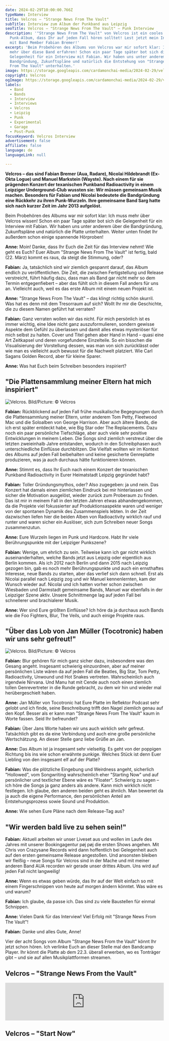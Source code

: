 ```yaml
---
date: 2024-02-29T10:00:00.766Z
typeName: Interview
title: Velcros – "Strange News From The Vault"
subTitle: Interview zum Album der Punkband aus Leipzig
seoTitle: Velcros – "Strange News From The Vault" – Punk Interview
description: '"Strange News From The Vault" von Velcros ist ein cooles
  Punk-Album, dass Ihr auf jeden Fall hören solltet! Lest jetzt mein Interview
  mit Band Member Fabian Bremer!'
excerpt: 'Beim Probehören des Albums von Velcros war mir sofort klar: Ich muss
  mehr über diese Band erfahren! Schon ein paar Tage später bot sich die
  Gelegenheit für ein Interview mit Fabian. Wir haben uns unter anderem über die
  Bandgründung, Zukunftspläne und natürlich die Entstehung von "Strange News
  From The Vault" unterhalten.'
image: https://storage.googleapis.com/cardamonchai-media/2024-02-29/velcros-interview-jpg-imagine-181818_56423f_1024_768/640.webp
copyright: Velcros
ogImage: https://storage.googleapis.com/cardamonchai-media/2024-02-29/velcros-interview-og-jpg-imagine-282828_2c2220_1200_628/640.webp
labels:
  - Band
  - Bands
  - Interview
  - Interviews
  - Velcros
  - Leipzig
  - Punk
  - Experimental
  - Garage
  - Post-Punk
focusKeyword: Velcros Interview
advertisement: false
affiliate: false
language: de
languageLink: null

---
```


**Velcros – das sind Fabian Bremer (Aua, Radare), Nicolai Hildebrandt (Ex-Okta Logue) und Manuel Markstein (Wayste). Nach einem für sie prägenden Konzert der texanischen Punkband Radioactivity in einem Leipziger Underground-Club wussten sie: Wir müssen gemeinsam Musik machen. Besonders für Fabian und Nicolai bedeutete die Bandgründung eine Rückkehr zu ihren Punk-Wurzeln. Ihre gemeinsame Band Sarg hatte sich nach kurzer Zeit im Jahr 2013 aufgelöst.**

Beim Probehören des Albums war mir sofort klar: Ich muss mehr über Velcros wissen! Schon ein paar Tage später bot sich die Gelegenheit für ein Interview mit Fabian. Wir haben uns unter anderem über die Bandgründung, Zukunftspläne und natürlich die Platte unterhalten. Weiter unten findet Ihr außerdem schon einige spannende Hörproben!

**Anne:** Moin! Danke, dass Ihr Euch die Zeit für das Interview nehmt! Wie geht es Euch? Euer Album "Strange News From The Vault" ist fertig, bald (22. März) kommt es raus, da steigt die Stimmung, oder?

**Fabian:** Ja, tatsächlich sind wir ziemlich gespannt darauf, das Album endlich zu veröffentlichen. Die Zeit, die zwischen Fertigstellung und Release verstreicht, führt häufig dazu, dass man als Band gar nicht mehr so dem Termin entgegenfiebert – aber das fühlt sich in diesem Fall anders für uns an. Vielleicht auch, weil es das erste Album mit einem neuen Projekt ist.

**Anne:** "Strange News From The Vault" – das klingt richtig schön skurril. Was hat es denn mit dem Tresorraum auf sich? Wollt Ihr mir die Geschichte, die zu diesem Namen geführt hat verraten?

**Fabian:** Ganz verraten wollen wir das nicht. Für mich persönlich ist es immer wichtig, eine Idee nicht ganz auszuformulieren, sondern gewisse Aspekte dem Gefühl zu überlassen und damit alles etwas mysteriöser für mich selbst zu halten. Cover und Titel gehen aber Hand in Hand – quasi eine Art Zeitkapsel und deren vorgefundene Einzelteile. So ein bisschen die Visualisierung der Vorstellung dessen, was man von sich zurücklässt oder wie man es vielleicht auch bewusst für die Nachwelt platziert. Wie Carl Sagans Golden Record, aber für kleine Sparer.

**Anne:** Was hat Euch beim Schreiben besonders inspiriert?

## "Die Plattensammlung meiner Eltern hat mich inspiriert"

![Velcros. Bild/Picture: © Velcros](https://storage.googleapis.com/cardamonchai-media/2024-02-29/velcros-strange-news-promo-2024-e-color-high-jpg-imagine-281818_482724_640_800/640.webp 'Velcros. Bild/Picture: © Velcros')

**Fabian:** Rückblickend auf jeden Fall frühe musikalische Begegnungen durch die Plattensammlung meiner Eltern, unter anderem Tom Petty, Fleetwood Mac und die Soloalben von George Harrison. Aber auch ältere Bands, die ich erst später entdeckt habe, wie Big Star oder The Replacements. Dazu noch ein paar persönliche Tiefschläge, aber auch viele sehr positive Entwicklungen in meinem Leben. Die Songs sind ziemlich verstreut über die letzten zweieinhalb Jahre entstanden, wodurch in den Schreibphasen auch unterschiedliche Einflüsse durchblitzen. Die Vielfalt wollten wir im Kontext des Albums auf jeden Fall beibehalten und keine gesicherte Genreplatte produzieren, was ja auch durchaus hätte funktionieren können.

**Anne:** Stimmt es, dass Ihr Euch nach einem Konzert der texanischen Punkband Radioactivity in Eurer Heimatstadt Leipzig gegründet habt?

**Fabian:** Toller Gründungsmythos, oder? Also zugegeben: ja und nein. Das Konzert hat damals einen ziemlichen Eindruck bei mir hinterlassen und sicher die Motivation ausgelöst, wieder zurück zum Proberaum zu finden. Das ist mir in meinem Fall in den letzten Jahren etwas abhandengekommen, da die Projekte viel fokussierter auf Produktionsaspekte waren und weniger von der spontanen Dynamik des Zusammenspiels lebten. In der Zeit dazwischen liefen hier die beiden Alben von Radioactivity wirklich rauf und runter und waren sicher ein Auslöser, sich zum Schreiben neuer Songs zusammenzutun.

**Anne:** Eure Wurzeln liegen im Punk und Hardcore. Habt Ihr viele Berührungspunkte mit der Leipziger Punkszene?

**Fabian:** Wenige, um ehrlich zu sein. Teilweise kann ich gar nicht wirklich auseinanderhalten, welche Bands jetzt aus Leipzig oder eigentlich aus Berlin kommen. Als ich 2012 nach Berlin und dann 2015 nach Leipzig gezogen bin, gab es noch mehr Berührungspunkte und auch ein ernsthaftes Interesse, neue Bands zu starten, aber das verlief sich dann schnell. Erst als Nicolai parallel nach Leipzig zog und wir Manuel kennenlernten, kam der Wunsch wieder auf. Nicolai und ich hatten vorher schon zwischen Wiesbaden und Darmstadt gemeinsame Bands, Manuel war ebenfalls in der Leipziger Szene aktiv. Unsere Schnittmenge lag auf jeden Fall bei schnellerer und brachialerer Musik.

**Anne:** Wer sind Eure größten Einflüsse? Ich höre da ja durchaus auch Bands wie die Foo Fighters, Blur, The Veils, und auch einige Projekte raus.

## "Über das Lob von Jan Müller (Tocotronic) haben wir uns sehr gefreut!"

![Velcros. Bild/Picture: © Velcros](https://storage.googleapis.com/cardamonchai-media/2024-02-29/velcros1700128483255016-jpg-imagine-f8f8e8_b7b6b2_440_440/640.webp 'Velcros. Bild/Picture: © Velcros')

**Fabian:** Blur gehören für mich ganz sicher dazu, insbesondere was den Gesang angeht. Insgesamt schwierig einzuordnen, aber auf meiner persönlichen Liste wären da auf jeden Fall die Beatles, Big Star, Tom Petty, Radioactivity, Unwound und Hot Snakes vertreten. Wahrscheinlich auch irgendwie Nirvana. Und Manu hat mit Cende auch noch einen ziemlich tollen Genrevertreter in die Runde gebracht, zu dem wir hin und wieder mal herübergeschielt haben.

**Anne:** Jan Müller von Tocotronic hat Eure Platte im Reflektor Podcast sehr gelobt und ich finde, seine Beschreibung trifft den Nagel ziemlich genau auf den Kopf. Besser als er kann man "Strange News From The Vault" kaum in Worte fassen. Seid Ihr befreundet?

**Fabian:** Über Jans Worte haben wir uns auch wirklich sehr gefreut. Tatsächlich gibt es da eine Verbindung und auch eine große persönliche Wertschätzung. An dieser Stelle ganz liebe Grüße an Jan.

**Anne:** Das Album ist ja insgesamt sehr vielseitig. Es geht von der poppigen Richtung bis ins wie schon erwähnte punkige. Welches Stück ist denn Euer Liebling von den insgesamt elf auf der Platte?

**Fabian:** Was die plötzliche Eingebung und Weirdness angeht, sicherlich "Hollowed", vom Songwriting wahrscheinlich eher "Starting Now" und auf persönlicher und textlicher Ebene wäre es "Floater". Schwierig zu sagen – ich höre die Songs ja ganz anders als andere. Kann mich wirklich nicht festlegen. Ich glaube, den anderen beiden geht es ähnlich. Man bewertet da ja auch die eigene Performance, den persönlichen Anteil am Entstehungsprozess sowie Sound und Produktion.

**Anne:** Wie sehen Eure Pläne nach dem Release-Tag aus?

## "Wir werden bald live zu sehen sein!"

**Fabian:** Aktuell arbeiten wir unser Liveset aus und wollen im Laufe des Jahres mit unserer Bookingagentur pøj pøj die ersten Shows angehen. Mit Chris von Crazysane Records wird dann hoffentlich bei Gelegenheit auch auf den ersten gemeinsame Release angestoßen. Und ansonsten bleiben wir fleißig – neue Songs für Velcros sind in der Mache und mit meiner anderen Band AUA recorden wir gerade unser drittes Album. Uns wird auf jeden Fall nicht langweilig!

**Anne:** Wenn es etwas geben würde, das Ihr auf der Welt einfach so mit einem Fingerschnippen von heute auf morgen ändern könntet. Was wäre es und warum?

**Fabian:** Ich glaube, da passe ich. Das sind zu viele Baustellen für einmal Schnippen.

**Anne:** Vielen Dank für das Interview! Viel Erfolg mit "Strange News From The Vault"!

**Fabian:** Danke und alles Gute, Anne!

Vier der acht Songs vom Album "Strange News From the Vault" könnt Ihr jetzt schon hören. Ich verlinke Euch an dieser Stelle mal den Bandcamp Player. Ihr könnt die Platte ab dem 22.3. überall erwerben, wo es Tonträger gibt – und sie auf allen Musikplattformen streamen.

## Velcros – "Strange News From the Vault"

<iframe
  style="border: 0; width: 100%; height: 120px;"
  src="https://bandcamp.com/EmbeddedPlayer/album=4212572907/size=large/bgcol=ffffff/linkcol=0687f5/tracklist=false/artwork=small/transparent=true/"
  seamless
>
  <a href="https://velcros.bandcamp.com/album/strange-news-from-the-vault-2">
    Strange News From the Vault by VELCROS
  </a>
</iframe>

## Velcros – "Start Now"

<YouTube id="FrsMUzIJ0Hg" />
